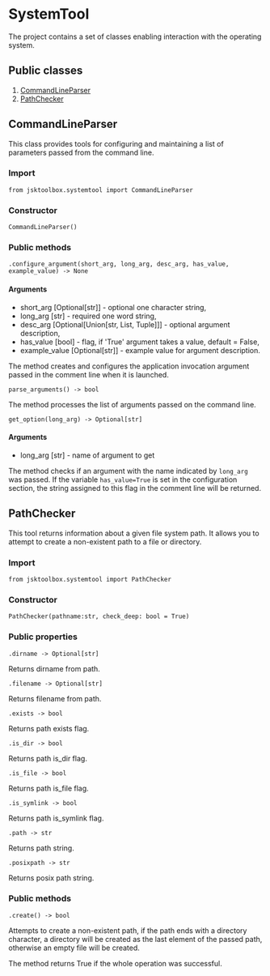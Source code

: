 # SystemTool

The project contains a set of classes enabling interaction with the operating system.

## Public classes

1. [CommandLineParser](https://github.com/Szumak75/JskToolBox/blob/1.0.22/docs/SystemTool.md#commandlineparser)
1. [PathChecker](https://github.com/Szumak75/JskToolBox/blob/1.0.22/docs/SystemTool.md#pathchecker)

## CommandLineParser

This class provides tools for configuring and maintaining a list of parameters passed from the command line.

### Import

```
from jsktoolbox.systemtool import CommandLineParser
```

### Constructor

```
CommandLineParser()
```

### Public methods

```
.configure_argument(short_arg, long_arg, desc_arg, has_value, example_value) -> None
```

#### Arguments

* short_arg [Optional[str]] - optional one character string,
* long_arg [str] - required one word string,
* desc_arg [Optional[Union[str, List, Tuple]]] - optional argument description,
* has_value [bool] - flag, if 'True' argument takes a value, default = False,
* example_value [Optional[str]] - example value for argument description.

The method creates and configures the application invocation argument passed in the comment line when it is launched.

```
parse_arguments() -> bool
```

The method processes the list of arguments passed on the command line.

```
get_option(long_arg) -> Optional[str]
```

#### Arguments

* long_arg [str] - name of argument to get

The method checks if an argument with the name indicated by `long_arg` was passed. If the variable `has_value=True` is set in the configuration section, the string assigned to this flag in the comment line will be returned.


## PathChecker

This tool returns information about a given file system path. It allows you to attempt to create a non-existent path to a file or directory.

### Import

```
from jsktoolbox.systemtool import PathChecker
```

### Constructor

```
PathChecker(pathname:str, check_deep: bool = True)
```

### Public properties

```
.dirname -> Optional[str]
```

Returns dirname from path.

```
.filename -> Optional[str]
```

Returns filename from path.

```
.exists -> bool
```

Returns path exists flag.

```
.is_dir -> bool
```

Returns path is_dir flag.

```
.is_file -> bool
```

Returns path is_file flag.

```
.is_symlink -> bool
```

Returns path is_symlink flag.

```
.path -> str
```

Returns path string.

```
.posixpath -> str
```

Returns posix path string.


### Public methods

```
.create() -> bool
```

Attempts to create a non-existent path, if the path ends with a directory character, a directory will be created as the last element of the passed path, otherwise an empty file will be created.

The method returns True if the whole operation was successful.
